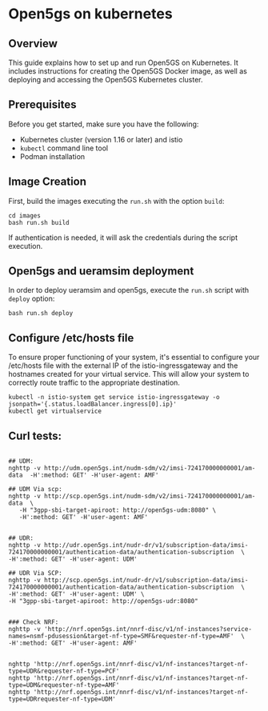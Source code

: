 
# Open5gs on kubernetes

## Overview
This guide explains how to set up and run Open5GS on Kubernetes. It includes instructions for creating the Open5GS Docker image, as well as deploying and accessing the Open5GS Kubernetes cluster.

## Prerequisites

Before you get started, make sure you have the following:

- Kubernetes cluster (version 1.16 or later) and istio
- `kubectl` command line tool
- Podman installation

## Image Creation
First, build the images executing the `run.sh` with the option `build`:

```shell
cd images
bash run.sh build
```
If authentication is needed, it will ask the credentials during the script execution.


## Open5gs and ueramsim deployment
In order to deploy ueramsim and open5gs, execute the `run.sh`  script  with `deploy` option:
```shell
bash run.sh deploy
```

## Configure /etc/hosts file
To ensure proper functioning of your system, it's essential to configure your /etc/hosts file with the external IP of the istio-ingressgateway and the hostnames created for your virtual service. This will allow your system to correctly route traffic to the appropriate destination.
```shell
kubectl -n istio-system get service istio-ingressgateway -o jsonpath='{.status.loadBalancer.ingress[0].ip}'
kubectl get virtualservice
```

## Curl tests:
```shell

## UDM:
nghttp -v http://udm.open5gs.int/nudm-sdm/v2/imsi-724170000000001/am-data  -H':method: GET' -H'user-agent: AMF'

## UDM Via scp:
nghttp -v http://scp.open5gs.int/nudm-sdm/v2/imsi-724170000000001/am-data  \
   -H "3gpp-sbi-target-apiroot: http://open5gs-udm:8080" \
   -H':method: GET' -H'user-agent: AMF'


## UDR:
nghttp -v http://udr.open5gs.int/nudr-dr/v1/subscription-data/imsi-724170000000001/authentication-data/authentication-subscription  \
-H':method: GET' -H'user-agent: UDM'

## UDR Via SCP:
nghttp -v http://scp.open5gs.int/nudr-dr/v1/subscription-data/imsi-724170000000001/authentication-data/authentication-subscription  \
-H':method: GET' -H'user-agent: UDM' \
-H "3gpp-sbi-target-apiroot: http://open5gs-udr:8080"


### Check NRF:
nghttp -v 'http://nrf.open5gs.int/nnrf-disc/v1/nf-instances?service-names=nsmf-pdusession&target-nf-type=SMF&requester-nf-type=AMF'  \
-H':method: GET' -H'user-agent: AMF'


nghttp 'http://nrf.open5gs.int/nnrf-disc/v1/nf-instances?target-nf-type=UDR&requester-nf-type=PCF'
nghttp 'http://nrf.open5gs.int/nnrf-disc/v1/nf-instances?target-nf-type=UDM&requester-nf-type=AMF'
nghttp 'http://nrf.open5gs.int/nnrf-disc/v1/nf-instances?target-nf-type=UDRrequester-nf-type=UDM'

```

